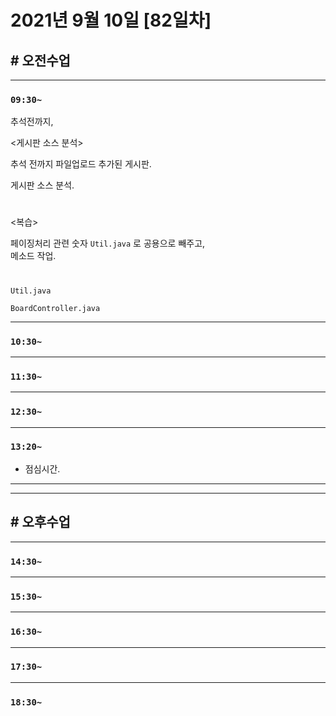 # 2021년 9월 10일 [82일차]

## # 오전수업
----
### `09:30~`

추석전까지,   

<게시판 소스 분석>       

추석 전까지 파일업로드 추가된 게시판.  

게시판 소스 분석.    

#

<복습>    

페이징처리 관련 숫자 `Util.java` 로 공용으로 빼주고,    
메소드 작업.    

#

`Util.java`  

`BoardController.java`  















----
### `10:30~`








----
### `11:30~`








----
### `12:30~`








----
### `13:20~`

  - 점심시간.

---
---

## # 오후수업

---
### `14:30~`










---
### `15:30~`









----
### `16:30~`








----
### `17:30~`








----
### `18:30~`
